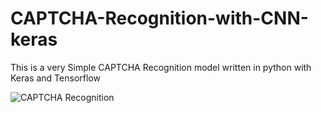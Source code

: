 # CAPTCHA-Recognition-with-CNN-keras
This is a very Simple CAPTCHA Recognition model written in python with Keras and Tensorflow

![CAPTCHA Recognition](https://i.postimg.cc/rF5mz9sg/sample.png)
